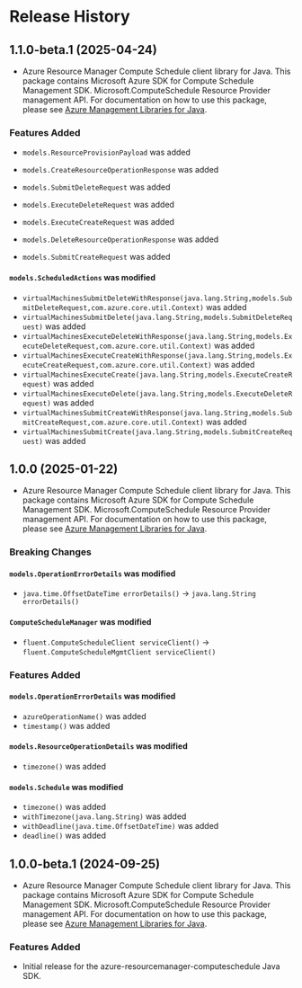 # Release History

## 1.1.0-beta.1 (2025-04-24)

- Azure Resource Manager Compute Schedule client library for Java. This package contains Microsoft Azure SDK for Compute Schedule Management SDK. Microsoft.ComputeSchedule Resource Provider management API. For documentation on how to use this package, please see [Azure Management Libraries for Java](https://aka.ms/azsdk/java/mgmt).

### Features Added

* `models.ResourceProvisionPayload` was added

* `models.CreateResourceOperationResponse` was added

* `models.SubmitDeleteRequest` was added

* `models.ExecuteDeleteRequest` was added

* `models.ExecuteCreateRequest` was added

* `models.DeleteResourceOperationResponse` was added

* `models.SubmitCreateRequest` was added

#### `models.ScheduledActions` was modified

* `virtualMachinesSubmitDeleteWithResponse(java.lang.String,models.SubmitDeleteRequest,com.azure.core.util.Context)` was added
* `virtualMachinesSubmitDelete(java.lang.String,models.SubmitDeleteRequest)` was added
* `virtualMachinesExecuteDeleteWithResponse(java.lang.String,models.ExecuteDeleteRequest,com.azure.core.util.Context)` was added
* `virtualMachinesExecuteCreateWithResponse(java.lang.String,models.ExecuteCreateRequest,com.azure.core.util.Context)` was added
* `virtualMachinesExecuteCreate(java.lang.String,models.ExecuteCreateRequest)` was added
* `virtualMachinesExecuteDelete(java.lang.String,models.ExecuteDeleteRequest)` was added
* `virtualMachinesSubmitCreateWithResponse(java.lang.String,models.SubmitCreateRequest,com.azure.core.util.Context)` was added
* `virtualMachinesSubmitCreate(java.lang.String,models.SubmitCreateRequest)` was added

## 1.0.0 (2025-01-22)

- Azure Resource Manager Compute Schedule client library for Java. This package contains Microsoft Azure SDK for Compute Schedule Management SDK. Microsoft.ComputeSchedule Resource Provider management API. For documentation on how to use this package, please see [Azure Management Libraries for Java](https://aka.ms/azsdk/java/mgmt).

### Breaking Changes

#### `models.OperationErrorDetails` was modified

* `java.time.OffsetDateTime errorDetails()` -> `java.lang.String errorDetails()`

#### `ComputeScheduleManager` was modified

* `fluent.ComputeScheduleClient serviceClient()` -> `fluent.ComputeScheduleMgmtClient serviceClient()`

### Features Added

#### `models.OperationErrorDetails` was modified

* `azureOperationName()` was added
* `timestamp()` was added

#### `models.ResourceOperationDetails` was modified

* `timezone()` was added

#### `models.Schedule` was modified

* `timezone()` was added
* `withTimezone(java.lang.String)` was added
* `withDeadline(java.time.OffsetDateTime)` was added
* `deadline()` was added

## 1.0.0-beta.1 (2024-09-25)

- Azure Resource Manager Compute Schedule client library for Java. This package contains Microsoft Azure SDK for Compute Schedule Management SDK. Microsoft.ComputeSchedule Resource Provider management API. For documentation on how to use this package, please see [Azure Management Libraries for Java](https://aka.ms/azsdk/java/mgmt).

### Features Added

- Initial release for the azure-resourcemanager-computeschedule Java SDK.
